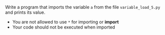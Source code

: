 Write a program that imports the variable ```a``` from the file ```variable_load_5.py``` and prints its value.
- You are not allowed to use ```*``` for importing or __import__
- Your code should not be executed when imported
```
